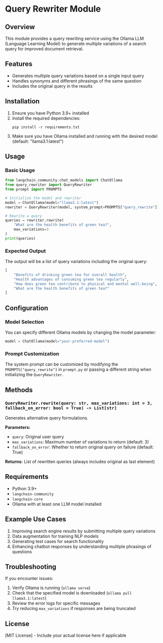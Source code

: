 # Query Rewriter Module

## Overview

This module provides a query rewriting service using the Ollama LLM (Language Learning Model) to generate multiple variations of a search query for improved document retrieval.

## Features

- Generates multiple query variations based on a single input query
- Handles synonyms and different phrasings of the same question
- Includes the original query in the results

## Installation

1. Ensure you have Python 3.9+ installed
2. Install the required dependencies:
   ```
   pip install -r requirements.txt
   ```
3. Make sure you have Ollama installed and running with the desired model (default: "llama3.1:latest")

## Usage

### Basic Usage

```python
from langchain_community.chat_models import ChatOllama
from query_rewriter import QueryRewriter
from prompt import PROMPTS

# Initialize the model and rewriter
model = ChatOllama(model="llama3.1:latest")
rewriter = QueryRewriter(model, system_prompt=PROMPTS["query_rewrite"])

# Rewrite a query
queries = rewriter.rewrite(
    "What are the health benefits of green tea?",
    max_variations=3
)
print(queries)
```

### Expected Output

The output will be a list of query variations including the original query:

```python
[
    "Benefits of drinking green tea for overall health",
    "Health advantages of consuming green tea regularly",
    "How does green tea contribute to physical and mental well-being",
    "What are the health benefits of green tea?"
]
```

## Configuration

### Model Selection

You can specify different Ollama models by changing the model parameter:

```python
model = ChatOllama(model="your-preferred-model")
```

### Prompt Customization

The system prompt can be customized by modifying the `PROMPTS["query_rewrite"]` in `prompt.py` or passing a different string when initializing the `QueryRewriter`.

## Methods

### `QueryRewriter.rewrite(query: str, max_variations: int = 3, fallback_on_error: bool = True) -> List[str]`

Generates alternative query formulations.

**Parameters:**
- `query`: Original user query
- `max_variations`: Maximum number of variations to return (default: 3)
- `fallback_on_error`: Whether to return original query on failure (default: True)

**Returns:**
List of rewritten queries (always includes original as last element)

## Requirements

- Python 3.9+
- `langchain-community`
- `langchain-core`
- Ollama with at least one LLM model installed

## Example Use Cases

1. Improving search engine results by submitting multiple query variations
2. Data augmentation for training NLP models
3. Generating test cases for search functionality
4. Enhancing chatbot responses by understanding multiple phrasings of questions

## Troubleshooting

If you encounter issues:
1. Verify Ollama is running (`ollama serve`)
2. Check that the specified model is downloaded (`ollama pull llama3.1:latest`)
3. Review the error logs for specific messages
4. Try reducing `max_variations` if responses are being truncated

## License

[MIT License] - Include your actual license here if applicable
